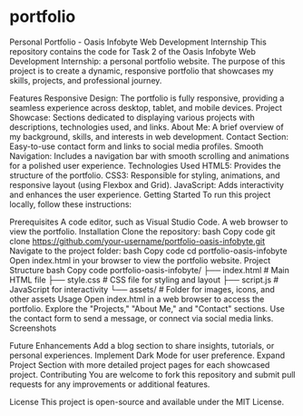 # portfolio
Personal Portfolio - Oasis Infobyte Web Development Internship
This repository contains the code for Task 2 of the Oasis Infobyte Web Development Internship: a personal portfolio website. The purpose of this project is to create a dynamic, responsive portfolio that showcases my skills, projects, and professional journey.

Features
Responsive Design: The portfolio is fully responsive, providing a seamless experience across desktop, tablet, and mobile devices.
Project Showcase: Sections dedicated to displaying various projects with descriptions, technologies used, and links.
About Me: A brief overview of my background, skills, and interests in web development.
Contact Section: Easy-to-use contact form and links to social media profiles.
Smooth Navigation: Includes a navigation bar with smooth scrolling and animations for a polished user experience.
Technologies Used
HTML5: Provides the structure of the portfolio.
CSS3: Responsible for styling, animations, and responsive layout (using Flexbox and Grid).
JavaScript: Adds interactivity and enhances the user experience.
Getting Started
To run this project locally, follow these instructions:

Prerequisites
A code editor, such as Visual Studio Code.
A web browser to view the portfolio.
Installation
Clone the repository:
bash
Copy code
git clone https://github.com/your-username/portfolio-oasis-infobyte.git
Navigate to the project folder:
bash
Copy code
cd portfolio-oasis-infobyte
Open index.html in your browser to view the portfolio website.
Project Structure
bash
Copy code
portfolio-oasis-infobyte/
├── index.html           # Main HTML file
├── style.css            # CSS file for styling and layout
├── script.js            # JavaScript for interactivity
└── assets/              # Folder for images, icons, and other assets
Usage
Open index.html in a web browser to access the portfolio.
Explore the "Projects," "About Me," and "Contact" sections.
Use the contact form to send a message, or connect via social media links.
Screenshots

Future Enhancements
Add a blog section to share insights, tutorials, or personal experiences.
Implement Dark Mode for user preference.
Expand Project Section with more detailed project pages for each showcased project.
Contributing
You are welcome to fork this repository and submit pull requests for any improvements or additional features.

License
This project is open-source and available under the MIT License.


